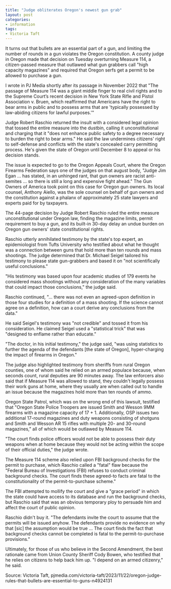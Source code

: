 ```yaml
---
title: "Judge obliterates Oregon's newest gun grab"
layout: post
categories:
- information
tags:
- Victoria Taft
---
```


It turns out that bullets are an essential part of a gun, and limiting the number of rounds in a gun violates the Oregon constitution. A county judge in Oregon made that decision on Tuesday overturning Measure 114, a citizen-passed measure that outlawed what gun grabbers call "high capacity magazines" and required that Oregon serfs get a permit to be allowed to purchase a gun.

I wrote in PJ Media shortly after its passage in November 2022 that "The passage of Measure 114 was a giant middle finger to real civil rights and to the Supreme Court’s recent decision in New York State Rifle and Pistol Association v. Bruen, which reaffirmed that Americans have the right to bear arms in public and to possess arms that are 'typically possessed by law-abiding citizens for lawful purposes.'"

Judge Robert Raschio returned the insult with a considered legal opinion that tossed the entire measure into the dustbin, calling it unconstitutional and charging that it "does not enhance public safety to a degree necessary to burden the right to bear arms." He said the law undermines citizens' right to self-defense and conflicts with the state's concealed carry permitting process. He's given the state of Oregon until December 8 to appeal or his decision stands.

The issue is expected to go to the Oregon Appeals Court, where the Oregon Firearms Federation says one of the judges on that august body, "Judge Jim Egan ... has stated, in an unhinged rant, that gun owners are racist anti-semites ... so there is still a long and expensive fight ahead." The Gun Owners of America took point on this case for Oregon gun owners. Its local counsel, Anthony Aiello, was the sole counsel on behalf of gun owners and the constitution against a phalanx of approximately 25 state lawyers and experts paid for by taxpayers.

The 44-page decision by Judge Robert Raschio ruled the entire measure unconstitutional under Oregon law, finding the magazine limits, permit requirement to buy a gun, and its built-in 30-day delay an undue burden on Oregon gun owners' state constitutional rights.

Raschio utterly annihilated testimony by the state's top expert, an epidemiologist from Tufts University who testified about what he thought was a connection between guns that hold more than ten rounds and mass shootings. The judge determined that Dr. Michael Seigel tailored his testimony to please state gun-grabbers and based it on "not scientifically useful conclusions."

"His testimony was based upon four academic studies of 179 events he considered mass shootings without any consideration of the many variables that could impact those conclusions," the judge said.

Raschio continued, "... there was not even an agreed-upon definition in those four studies for a definition of a mass shooting. If the science cannot agree on a definition, how can a court derive any conclusions from the data."

He said Seigel's testimony was "not credible" and tossed it from his consideration. He claimed Seigel used a "statistical trick" that was "designed to enflame rather than educate."

"The doctor, in his initial testimony," the judge said, "was using statistics to further the agenda of the defendants [the state of Oregon], hyper-charging the impact of firearms in Oregon."

The judge also highlighted testimony from sheriffs from rural Oregon counties, one of whom said he relied on an armed populace because, when seconds count, rural deputies are 90 minutes away. The law enforcers also said that if Measure 114 was allowed to stand, they couldn't legally possess their work guns at home, where they usually are when called out to handle an issue because the magazines hold more than ten rounds of ammo.

Oregon State Patrol, which was on the wrong end of this lawsuit, testified that "Oregon State Police Troopers are issued Smith and Wesson 9MM firearms with a magazine capacity of 17 + 1. Additionally, OSP issues two additional 17-round magazines and duty weapons consisting of shotguns and Smith and Wesson AR 15 rifles with multiple 20- and 30-round magazines," all of which would be outlawed by Measure 114.

"The court finds police officers would not be able to possess their duty weapons when at home because they would not be acting within the scope of their official duties," the judge wrote.

The Measure 114 scheme also relied upon FBI background checks for the permit to purchase, which Raschio called a "fatal" flaw because the "Federal Bureau of Investigations (FBI) refuses to conduct criminal background checks. The court finds these agreed-to facts are fatal to the constitutionality of the permit-to-purchase scheme."

The FBI attempted to mollify the court and give a "grace period" in which the state could have access to its database and run the background checks, but Raschio said that was an obvious temporary ploy to persuade him and affect the court of public opinion.

Raschio didn't buy it. "The defendants invite the court to assume that the permits will be issued anyhow. The defendants provide no evidence on why that [sic] the assumption would be true ... The court finds the fact that background checks cannot be completed is fatal to the permit-to-purchase provisions."

Ultimately, for those of us who believe in the Second Amendment, the best rationale came from Union County Sheriff Cody Bowen, who testified that he relies on citizens to help back him up. "I depend on an armed citizenry," he said.

Source: Victoria Taft, pjmedia.com/victoria-taft/2023/11/22/oregon-judge-rules-that-bullets-are-essential-to-guns-n4924131
